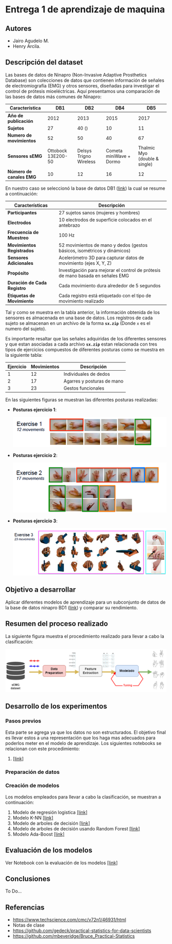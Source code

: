 # Entrega 1 de aprendizaje de maquina

## Autores

* Jairo Agudelo M.
* Henry Arcila.

## Descripción del dataset

Las bases de datos de Ninapro (Non-Invasive Adaptive Prosthetics Database) son colecciones de datos que contienen información de señales de electromiografía (EMG) y otros sensores, diseñadas para investigar el control de prótesis mioeléctricas. Aquí presentamos una comparación de las bases de datos más comunes de Ninapro:


| Característica                | DB1   | DB2    | DB4    | DB5      |
|-----------------------------|-------|--------|-------|----------|
| **Año de publicación**        | 2012  | 2013   | 2015   | 2017     |
| **Sujetos**                   | 27   | 40 ()     |10     | 11       |
| **Numero de movimientos**       | 52    | 50     |40     | 67       |
|**Sensores sEMG**              |Ottobock 13E200-50|Delsys Trigno Wireless|Cometa miniWave + Dormo|Thalmic Myo (double & single)|
| **Número de canales EMG**     | 10    | 12  | 16     | 12    |

En nuestro caso se seleccionó la base de datos DB1 ([link](https://ninapro.hevs.ch/instructions/DB1.html)) la cual se resume a continuación:

| **Características**            | **Descripción**                                                                 |
|--------------------------------|---------------------------------------------------------------------------------|
| **Participantes**              | 27 sujetos sanos  (mujeres y hombres)                                           |
| **Electrodos**                 | 10 electrodos de superficie colocados en el antebrazo                           |
| **Frecuencia de Muestreo**     | 100 Hz                                                                          |
| **Movimientos Registrados**    | 52 movimientos de mano y dedos (gestos básicos, isométricos y dinámicos)        |
| **Sensores Adicionales**       | Acelerómetro 3D para capturar datos de movimiento (ejes X, Y, Z)                |
| **Propósito**                  | Investigación para mejorar el control de prótesis de mano basada en señales EMG |
| **Duración de Cada Registro**  | Cada movimiento dura alrededor de 5 segundos                                    |
| **Etiquetas de Movimiento**    | Cada registro está etiquetado con el tipo de movimiento realizado               |

Tal y como se muestra en la tabla anterior, la información obtenida de los sensores es almacenada en una base de datos. Los registros de cada sujeto se almacenan en un archivo de la forma **`sx.zip`** (Donde `x` es el numero del sujeto).

Es importante resaltar que las señales adquiridas de los diferentes sensores y que estan asociadas a cada archivo **`sx.zip`** estan relacionada con tres tipos de ejercicios compuestos de diferentes posturas como se muestra en la siguiente tabla:

|Ejercicio|Movimientos|Descripción|
|----|----|----|
|1|	12|	Individuales de dedos|
|2|	17|	Agarres y posturas de mano|
|3|	23|	Gestos funcionales|

En las siguientes figuras se muestran las diferentes posturas realizadas:

* **Posturas ejercicio 1**:
  
  ![movimientos1](movimientos1.png)

* **Posturas ejercicio 2**:
  
  ![movimientos2](movimientos2.png)

* **Posturas ejercicio 3**:
  
  ![movimientos3](movimientos3.png)



## Objetivo a desarrollar

Aplicar diferentes modelos de aprendizaje para un subconjunto de datos de la base de datos ninapro BD1 ([link](https://ninapro.hevs.ch/instructions/DB1.html)) y comparar su rendimiento. 

## Resumen del proceso realizado

La siguiente figura muestra el procedimiento realizado para llevar a cabo la clasificación:

![procedimiento](procedimiento_llevado.png)

## Desarrollo de los experimentos

### Pasos previos

Esta parte se agrega ya que los datos no son estructurados. El objetivo final es llevar estos a una representación que los haga mas adecuados para poderlos meter en el modelo de aprendizaje. Los siguientes notebooks se relacionan con este procedimiento:
1. [[link]](./notebooks_pasos_previos/00_preprocesamiento_dataset_clasificacion.ipynb)

### Preparación de datos




### Creación de modelos

Los modelos empleados para llevar a cabo la clasificación, se muestran a continuación:
1. Modelo de regresión logistica [[link]](./notebooks_pasos_previos/02_regresion_logistica.ipynb)
2. Modelo K-NN [[link]](./notebooks_pasos_previos/03_KNN_hiperparametros.ipynb)
3. Modelo de arboles de decisión [[link]](./notebooks_pasos_previos/04_arboles_decision_clasificacion.ipynb)
4. Modelo de arboles de decisión usando Random Forest [[link]](./notebooks_pasos_previos/05_arboles_decision_random_forest_clasificacion.ipynb)
5. Modelo Ada-Boost [[link]](./notebooks_pasos_previos/06_ada_boost_clasificacion.ipynb)



## Evaluación de los modelos

Ver Notebook con la evaluación de los modelos [[link]](./notebooks_pasos_previos/07_evaluacion_entre_modelos_clasificacion.ipynb)

## Conclusiones 

To Do...

## Referencias

* https://www.techscience.com/cmc/v72n1/46931/html
* Notas de clase
* https://github.com/gedeck/practical-statistics-for-data-scientists
* https://github.com/mbeveridge/Bruce_Practical-Statistics
